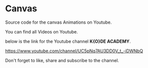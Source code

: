 # Canvas
Source code for the canvas Animations on Youtube.

You can find all Videos on Youtube.

below is the link for the Youtube channel **K{O}DE ACADEMY**.

https://www.youtube.com/channel/UC5pNq7AU3DD0V_t_-iDWNbQ

Don't forget to like, share and subscribe to the channel. 
